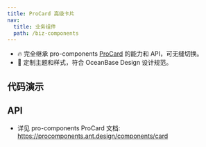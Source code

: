 ```yaml
---
title: ProCard 高级卡片
nav:
  title: 业务组件
  path: /biz-components
---
```


- 🔥 完全继承 pro-components [ProCard](https://procomponents.ant.design/components/card) 的能力和 API，可无缝切换。
- 💄 定制主题和样式，符合 OceanBase Design 设计规范。

## 代码演示

<!-- prettier-ignore -->
<code src="./demo/basic.tsx" title="基本"></code>
<code src="./demo/ghost.tsx" title="ghost 模式" description="去掉卡片背景颜色和内容区域的 padding。"></code>
<code src="./demo/collapsible.tsx" title="卡片可折叠"></code>
<code src="../../../design/src/table/demo/pro-card-table.tsx" title="和 Table 组合使用"></code>
<code src="./demo/config-provider.tsx" title="ConfigProvider 全局配置"></code>

## API

- 详见 pro-components ProCard 文档: https://procomponents.ant.design/components/card
